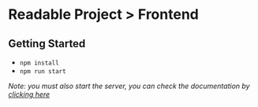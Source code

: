 # Readable Project > Frontend

## Getting Started
* `npm install`
* `npm run start`

_Note: you must also start the server, you can check the documentation by [clicking here](../api-server)_
